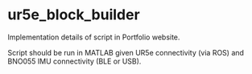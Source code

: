 # ur5e_block_builder

Implementation details of script in Portfolio website.

Script should be run in MATLAB given UR5e connectivity (via ROS) and BNO055 IMU connectivity (BLE or USB).
